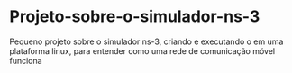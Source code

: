 # Projeto-sobre-o-simulador-ns-3
Pequeno projeto sobre o simulador ns-3, criando e executando o em uma plataforma linux, para entender como uma rede de comunicação móvel funciona
